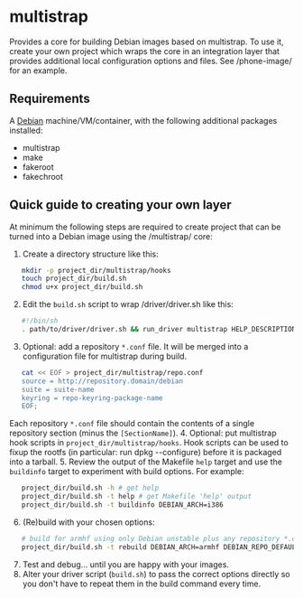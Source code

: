 # multistrap
Provides a core for building Debian images based on multistrap. To use it, create your own project which
wraps the core in an integration layer that provides additional local configuration options and files.
See /phone-image/ for an example.

## Requirements

A [Debian](http://www.debian.org) machine/VM/container, with the following additional packages installed:

 * multistrap
 * make
 * fakeroot
 * fakechroot

## Quick guide to creating your own layer
At minimum the following steps are required to create project that can be turned into a Debian image using the /multistrap/ core:

 1. Create a directory structure like this:
 ```sh
    mkdir -p project_dir/multistrap/hooks
    touch project_dir/build.sh
    chmod u+x project_dir/build.sh
 ```
 2. Edit the `build.sh` script to wrap /driver/driver.sh like this:
 ```sh
    #!/bin/sh
    . path/to/driver/driver.sh && run_driver multistrap HELP_DESCRIPTION="builds my project" -- "$@"
 ```
 3. Optional: add a repository `*.conf` file. It will be merged into a configuration file for multistrap during build.
 ```sh
    cat << EOF > project_dir/multistrap/repo.conf
    source = http://repository.domain/debian
    suite = suite-name
    keyring = repo-keyring-package-name
    EOF;
 ```
 Each repository `*.conf` file should contain the contents of a single repository section (minus the `[SectionName]`).
 4. Optional: put multistrap hook scripts in `project_dir/multistrap/hooks`. Hook scripts can be used to fixup the
 rootfs (in particular: run dpkg --configure) before it is packaged into a tarball.
 5. Review the output of the Makefile `help` target and use the `buildinfo` target to experiment with build options.
 For example:
 ```sh
    project_dir/build.sh -h # get help
    project_dir/build.sh -t help # get Makefile 'help' output
    project_dir/build.sh -t buildinfo DEBIAN_ARCH=i386
 ```
 6. (Re)build with your chosen options:
 ```sh
    # build for armhf using only Debian unstable plus any repository *.conf created in step #3.
    project_dir/build.sh -t rebuild DEBIAN_ARCH=armhf DEBIAN_REPO_DEFAULT=unstable INCLUDE_DEFAULTS=n have_unstable=y
 ```
 7. Test and debug... until you are happy with your images.
 8. Alter your driver script (`build.sh`) to pass the correct options directly so you don't have to repeat them in the build command every time.

